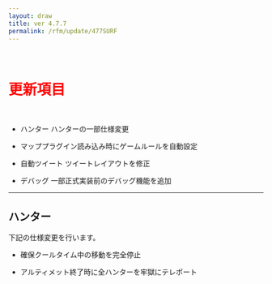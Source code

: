 ```yaml
---
layout: draw
title: ver 4.7.7
permalink: /rfm/update/477SURF
---
```

<br>
<h1 id="1"><font color="red">更新項目</font></h1><br>

+ <span class="green-badge">ハンター</span> ハンターの一部仕様変更

+ <span class="green-badge">マップ</span>プラグイン読み込み時にゲームルールを自動設定 

+ <span class="green-badge">自動ツイート</span> ツイートレイアウトを修正 

+ <span class="blue-badge">デバッグ</span> 一部正式実装前のデバッグ機能を追加

 

----------------------------------------------------
## ハンター

下記の仕様変更を行います。<br>

 + 確保クールタイム中の移動を完全停止   
 
 + アルティメット終了時に全ハンターを牢獄にテレポート 

  

